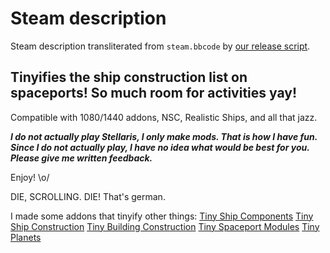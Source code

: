 # Steam description

[//]: # (start)
Steam description transliterated from `steam.bbcode` by [our release script](https://raw.githubusercontent.com/stellaris-mods/scripts/master/stlrel).

## **Tinyifies the ship construction list on spaceports\! So much room for activities yay\!**
Compatible with 1080/1440 addons, NSC, Realistic Ships, and all that jazz\.

**_I do not actually play Stellaris, I only make mods\. That is how I have fun\. Since I do not actually play, I have no idea what would be best for you\. Please give me written feedback\._**

Enjoy\! \\o/

DIE, SCROLLING\. DIE\!
That's german\.

I made some addons that tinyify other things:
[Tiny Ship Components](http://steamcommunity\.com/sharedfiles/filedetails/?id=804946681)
[Tiny Ship Construction](http://steamcommunity\.com/sharedfiles/filedetails/?id=803553012)
[Tiny Building Construction](http://steamcommunity\.com/sharedfiles/filedetails/?id=803491311)
[Tiny Spaceport Modules](http://steamcommunity\.com/sharedfiles/filedetails/?id=803452214)
[Tiny Planets](http://steamcommunity\.com/sharedfiles/filedetails/?id=779729987)


[//]: # (stop)
